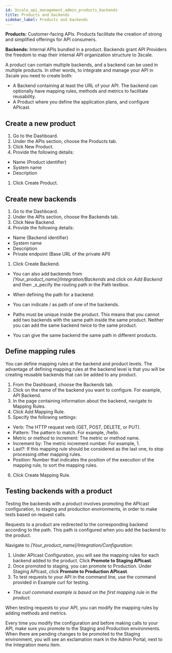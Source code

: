 ```yaml
---
id: 3scale_api_management_admin_products_backends
title: Products and backends
sidebar_label: Products and backends
---
```




**Products:** Customer-facing APIs. Products facilitate the creation of strong and simplified offerings for API consumers.

**Backends:** Internal APIs bundled in a product. Backends grant API Providers the freedom to map their internal API organization structure to 3scale.

A product can contain multiple backends, and a backend can be used in multiple products. In other words, to integrate and manage your API in 3scale you need to create both:

- A Backend containing at least the URL of your API. The backend can optionally have mapping rules, methods and metrics to facilitate reusability.
- A Product where you define the application plans, and configure APIcast.

## Create a new product

1. Go to the Dashboard.
2. Under the APIs section, choose the Products tab.
3. Click New Product.
4. Provide the following details:

- Name (Product identifier)
- System name
- Description

1. Click Create Product.

## Create new backends

1. Go to the Dashboard.
2. Under the APIs section, choose the Backends tab.
3. Click New Backend.
4. Provide the following details:

- Name (Backend identifier)
- System name
- Description
- Private endpoint (Base URL of the private API)

1. Click Create Backend.

- You can also add backends from _[Your\_product\_name]/Integration/Backends_ and click on _Add Backend_ and then _s_pecify the routing path in the Path textbox.

- When defining the path for a backend:

- You can indicate / as path of one of the backends.
- Paths must be unique inside the product. This means that you cannot add two backends with the same path inside the same product. Neither you can add the same backend twice to the same product.
- You can give the same backend the same path in different products.

## Define mapping rules

You can define mapping rules at the backend and product levels. The advantage of defining mapping rules at the backend level is that you will be creating reusable backends that can be added to any product.

1. From the Dashboard, choose the Backends tab.
2. Click on the name of the backend you want to configure. For example, API Backend.
3. In the page containing information about the backend, navigate to Mapping Rules.
4. Click Add Mapping Rule.
5. Specify the following settings:

- Verb: The HTTP request verb (GET, POST, DELETE, or PUT).
- Pattern: The pattern to match. For example, /hello.
- Metric or method to increment: The metric or method name.
- Increment by: The metric increment number. For example, 1.
- Last?: If this mapping rule should be considered as the last one, to stop processing other mapping rules.
- Position: Number that indicates the position of the execution of the mapping rule, to sort the mapping rules.

6. Click Create Mapping Rule.


## Testing backends with a product

Testing the backends with a product involves promoting the APIcast configuration, to staging and production environments, in order to make tests based on request calls.

Requests to a product are redirected to the corresponding backend according to the path. This path is configured when you add the backend to the product.

Navigate to _[Your\_product\_name]/Integration/Configuration_:

1. Under APIcast Configuration, you will see the mapping rules for each backend added to the product. Click **Promote to Staging APIcast**.
2. Once promoted to staging, you can promote to Production. Under Staging APIcast, click **Promote to Production APIcast**.
3. To test requests to your API in the command line, use the command provided in Example curl for testing.

- _The curl command example is based on the first mapping rule in the product._

When testing requests to your API, you can modify the mapping rules by adding methods and metrics.

Every time you modify the configuration and before making calls to your API, make sure you promote to the Staging and Production environments. When there are pending changes to be promoted to the Staging environment, you will see an exclamation mark in the Admin Portal, next to the Integration menu item.